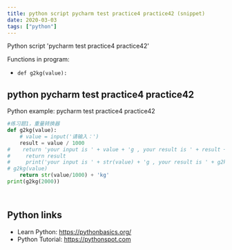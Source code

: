 ```yaml
---
title: python script pycharm test practice4 practice42 (snippet)
date: 2020-03-03
tags: ["python"]
---
```

Python script 'pycharm test practice4 practice42'

Functions in program: 
* `def g2kg(value):`

## python pycharm test practice4 practice42

Python example: pycharm test practice4 practice42

```python
#练习题1，重量转换器
def g2kg(value):
    # value = input('请输入：')
    result = value / 1000
#    return 'your input is ' + value + 'g , your result is ' + result + 'kg. '
#     return result
#     print('your input is ' + str(value) + 'g , your result is ' + g2kg(value) + 'kg. ')
# g2kg(value)
    return str(value/1000) + 'kg'
print(g2kg(2000))




```

## Python links

- Learn Python: https://pythonbasics.org/
- Python Tutorial: https://pythonspot.com
